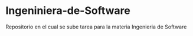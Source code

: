 # Ingeniniera-de-Software
Repositorio en el cual se sube tarea para la materia Ingenieria de Software 
